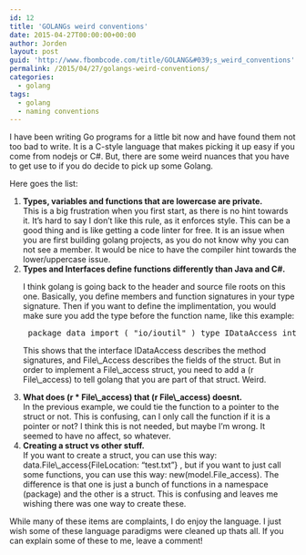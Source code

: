 ```yaml
---
id: 12
title: 'GOLANGs weird conventions'
date: 2015-04-27T00:00:00+00:00
author: Jorden
layout: post
guid: 'http://www.fbombcode.com/title/GOLANG&#039;s_weird_conventions'
permalink: /2015/04/27/golangs-weird-conventions/
categories:
  - golang
tags:
  - golang
  - naming conventions
---
```

 <p> I have been writing Go programs for a little bit now and have found them not too bad to write. It is a C-style language that makes picking it up easy if you come from nodejs or C#. But, there are some weird nuances that you have to get use to if you do decide to pick up some Golang. </p> <p> Here goes the list: </p> <ol> <li> <div> <strong>Types, variables and functions that are lowercase are private.</strong> </div> <div> This is a big frustration when you first start, as there is no hint towards it. It&#8217;s hard to say I don&#8217;t like this rule, as it enforces style. This can be a good thing and is like getting a code linter for free. It is an issue when you are first building golang projects, as you do not know why you can not see a member. It would be nice to have the compiler hint towards the lower/uppercase issue. </div> </li> <li> <div> <strong>Types and Interfaces define functions differently than Java and C#.</strong> </div> <div> <p> I think golang is going back to the header and source file roots on this one. Basically, you define members and function signatures in your type signature. Then if you want to define the implimentation, you would make sure you add the type before the function name, like this example: </p> <pre class="formatCode"> package data import ( "io/ioutil" ) type IDataAccess interface { Save(key string, value string) Load(key string) string } type File\_access struct { FileLocation string } func (r File\_access) Save(key string, value string) { ioutil.WriteFile(r.FileLocation, []byte(value), 0777) } func (r File\_access) Load(key string) string { var value, \_ = ioutil.ReadFile(r.FileLocation) return string(value) } </pre> <p> This shows that the interface IDataAccess describes the method signatures, and File\_Access describes the fields of the struct. But in order to implement a File\_access struct, you need to add a (r File\_access) to tell golang that you are part of that struct. Weird. </p> </div> </li> <li> <div> <strong>What does (r * File\_access) that (r File\_access) doesnt.</strong> </div> <div> In the previous example, we could tie the function to a pointer to the struct or not. This is confusing, can I only call the function if it is a pointer or not? I think this is not needed, but maybe I&#8217;m wrong. It seemed to have no affect, so whatever. </div> </li> <li> <div> <strong>Creating a struct vs other stuff.</strong> </div> <div> If you want to create a struct, you can use this way: data.File\_access{FileLocation: &#8220;test.txt&#8221;} , but if you want to just call some functions, you can use this way: new(model.File_access). The difference is that one is just a bunch of functions in a namespace (package) and the other is a struct. This is confusing and leaves me wishing there was one way to create these. </div> </li> </ol> <p> While many of these items are complaints, I do enjoy the language. I just wish some of these language paradigms were cleaned up thats all. If you can explain some of these to me, leave a comment! </p>
